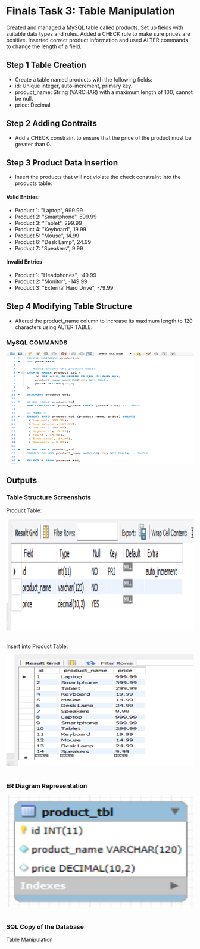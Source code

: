 # ‎Finals Task 3: Table Manipulation
‎Created and managed a MySQL table called products. Set up fields with suitable data types and rules. Added a CHECK rule to make sure prices are positive. Inserted correct product information and used ALTER commands to change the length of a field.
‎
## ‎Step 1 Table Creation 
* ‎Create a table named products with the following fields:
‎
* ‎id: Unique integer, auto-increment, primary key.
* ‎product_name: String (VARCHAR) with a maximum length of 100, cannot be null.
* ‎price: Decimal
## ‎Step 2 Adding Contraits
* ‎Add a CHECK constraint to ensure that the price of the product must be greater than 0.
‎
## ‎Step 3 Product Data Insertion
* ‎Insert the products that will not violate the check constraint into the products table:

#### Valid Entries:
* ‎Product 1: "Laptop", 999.99
* ‎Product 2: "Smartphone", 599.99
* ‎Product 3: "Tablet", 299.99
* ‎Product 4: "Keyboard", 19.99
* ‎Product 5: "Mouse", 14.99
* ‎Product 6: "Desk Lamp", 24.99
* ‎Product 7: "Speakers", 9.99

#### Invalid Entries
* ‎Product 1: "Headphones", -49.99
* ‎Product 2: "Monitor", -149.99
* Product 3: "External Hard Drive", -79.99

## Step 4 Modifying Table Structure
* Altered the product_name column to increase its maximum length to 120 characters using ALTER TABLE.

### MySQL COMMANDS

<img src="images/Task3_1.png" alt="Alt Text" width="600" height="300">


## Outputs
### Table Structure Screenshots


Product Table:

<img src="images/Task3_2.png" alt="Alt Text" width="600" height="300">
‎

Insert into Product Table:

<img src="images/Task3_3.png" alt="Alt Text" width="600" height="300">
‎

### ER Diagram Representation

<img src="images/task3_ERD" alt="Alt Text" width="600" height="300">
‎

### SQL Copy of the Database

[Table Manipulation](https://github.com/IrishBalingit/README.md/blob/main/Final%20Task%203/Table%20Manipulation)
‎
